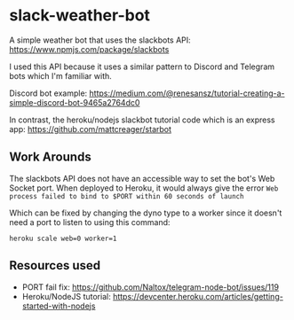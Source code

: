 # slack-weather-bot

A simple weather bot that uses the slackbots API: https://www.npmjs.com/package/slackbots

I used this API because it uses a similar pattern to Discord and Telegram bots which I'm familiar with.

Discord bot example: https://medium.com/@renesansz/tutorial-creating-a-simple-discord-bot-9465a2764dc0

In contrast, the heroku/nodejs slackbot tutorial code which is an express app: https://github.com/mattcreager/starbot

## Work Arounds

The slackbots API does not have an accessible way to set the bot's Web Socket port.
When deployed to Heroku, it would always give the error
```Web process failed to bind to $PORT within 60 seconds of launch```

Which can be fixed by changing the dyno type to a worker since it doesn't
need a port to listen to using this command:

```heroku scale web=0 worker=1```



## Resources used

* PORT fail fix: https://github.com/Naltox/telegram-node-bot/issues/119
* Heroku/NodeJS tutorial: https://devcenter.heroku.com/articles/getting-started-with-nodejs

